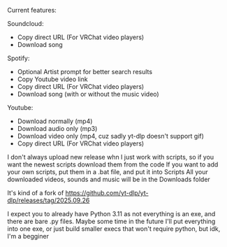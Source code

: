 Current features:

Soundcloud:
* Copy direct URL (For VRChat video players)
* Download song

Spotify:
* Optional Artist prompt for better search results
* Copy Youtube video link
* Copy direct URL (For VRChat video players)
* Download song (with or without the music video)

Youtube:
* Download normally (mp4)
* Download audio only (mp3)
* Download video only (mp4, cuz sadly yt-dlp doesn't support gif)
* Copy direct URL (For VRChat video players)



I don't always upload new release whn I just work with scripts, so if you want the newest scripts download them from the code
If you want to add your own scripts, put them in a .bat file, and put it into Scripts
All your downloaded videos, sounds and music will be in the Downloads folder


It's kind of a fork of https://github.com/yt-dlp/yt-dlp/releases/tag/2025.09.26


I expect you to already have Python 3.11 as not everything is an exe, and there are bare .py files. Maybe some time in the future I'll put everything into one exe, or just build smaller execs that won't require python, but idk, I'm a begginer




